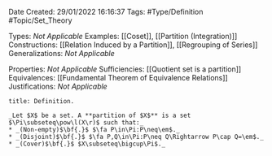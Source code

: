 <div class="topSpace"></div>

Date Created: 29/01/2022 16:16:37
Tags: #Type/Definition #Topic/Set_Theory

Types: _Not Applicable_
Examples: [[Coset]], [[Partition (Integration)]]
Constructions: [[Relation Induced by a Partition]], [[Regrouping of Series]]
Generalizations: _Not Applicable_

Properties: _Not Applicable_
Sufficiencies: [[Quotient set is a partition]]
Equivalences: [[Fundamental Theorem of Equivalence Relations]]
Justifications: _Not Applicable_

``` ad-Definition
title: Definition.

_Let $X$ be a set. A **partition of $X$** is a set $\Pi\subseteq\pow\l(X\r)$ such that:_
* _(Non-empty)$\bf{.}$ $\fa P\in\Pi:P\neq\em$._
* _(Disjoint)$\bf{.}$ $\fa P,Q\in\Pi:P\neq Q\Rightarrow P\cap Q=\em$._
* _(Cover)$\bf{.}$ $X\subseteq\bigcup\Pi$._

```
